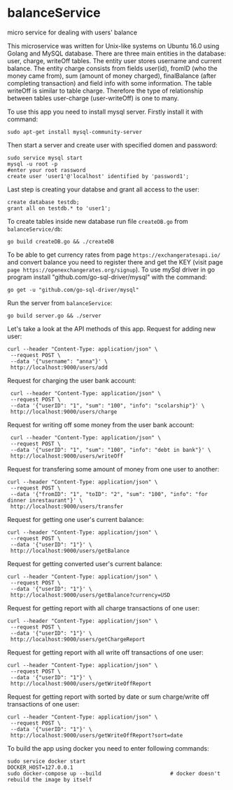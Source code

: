 # balanceService
micro service for dealing with users' balance

This microservice was written for Unix-like systems on Ubuntu 16.0 using Golang and MySQL database. There are three main entities in the database: user, charge, writeOff tables. The entity user stores username and current balance. The entity charge consists from fields user(id), fromID (who the money came from), sum (amount of money charged), finalBalance (after completing transaction) and field info with some information. The table writeOff is similar to table charge. Therefore the type of relationship between tables user-charge (user-writeOff) is one to many. 

To use this app you need to install mysql server. Firstly install it with command:

    sudo apt-get install mysql-community-server
    
Then start a server and create user with specified domen and password:

    sudo service mysql start
    mysql -u root -p                                                    #enter your root rassword
    create user 'user1'@'localhost' identified by 'password1';
    
Last step is creating your databse and grant all access to the user:

    create database testdb;
    grant all on testdb.* to 'user1';
    
To create tables inside new database run file `createDB.go` from `balanceService/db`:

    go build createDB.go && ./createDB
    
To be able to get currency rates from page `https://exchangeratesapi.io/` and convert balance you need to register there and get the KEY (visit page `page https://openexchangerates.org/signup`). To use mySql driver in go program install "github.com/go-sql-driver/mysql" with the command:

    go get -u "github.com/go-sql-driver/mysql"

Run the server from `balanceService`:

    go build server.go && ./server

Let's take a look at the API methods of this app. Request for adding new user:
    
    curl --header "Content-Type: application/json" \
     --request POST \
     --data '{"username": "anna"}' \
     http://localhost:9000/users/add
     
 Request for charging the user bank account:
 
     curl --header "Content-Type: application/json" \
     --request POST \
     --data '{"userID": "1", "sum": "100", "info": "scolarship"}' \
     http://localhost:9000/users/charge
     
 Request for writing off some money from the user bank account:
 
     curl --header "Content-Type: application/json" \
     --request POST \
     --data '{"userID": "1", "sum": "100", "info": "debt in bank"}' \
     http://localhost:9000/users/writeOff
     
 Request for transfering some amount of money from one user to another:
 
    curl --header "Content-Type: application/json" \
     --request POST \
     --data '{"fromID": "1", "toID": "2", "sum": "100", "info": "for dinner inrestaurant"}' \
     http://localhost:9000/users/transfer
     
 Request for getting one user's current balance:
 
    curl --header "Content-Type: application/json" \
     --request POST \
     --data '{"userID": "1"}' \
     http://localhost:9000/users/getBalance
     
 Request for getting converted user's current balance:
 
    curl --header "Content-Type: application/json" \
     --request POST \
     --data '{"userID": "1"}' \
     http://localhost:9000/users/getBalance?currency=USD
     
 Request for getting report with all charge transactions of one user:
 
    curl --header "Content-Type: application/json" \
     --request POST \
     --data '{"userID": "1"}' \
     http://localhost:9000/users/getChargeReport
     
 Request for getting report with all write off transactions of one user:
 
    curl --header "Content-Type: application/json" \
     --request POST \
     --data '{"userID": "1"}' \
     http://localhost:9000/users/getWriteOffReport
     
 Request for getting report with sorted by date or sum charge/write off transactions of one user:
 
    curl --header "Content-Type: application/json" \
     --request POST \
     --data '{"userID": "1"}' \
     http://localhost:9000/users/getWriteOffReport?sort=date
     
 To build the app using docker you need to enter following commands:
 
    sudo service docker start
    DOCKER_HOST=127.0.0.1
    sudo docker-compose up --build                      # docker doesn't rebuild the image by itself
